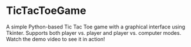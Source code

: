 # TicTacToeGame
A simple Python-based Tic Tac Toe game with a graphical interface using Tkinter. Supports both player vs. player and player vs. computer modes. Watch the demo video to see it in action!
